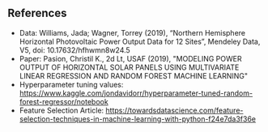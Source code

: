 ## References
- Data: Williams, Jada; Wagner, Torrey (2019), “Northern Hemisphere Horizontal Photovoltaic Power Output Data for 12 Sites”, Mendeley Data, V5, doi: 10.17632/hfhwmn8w24.5
- Paper: Pasion, Christil K., 2d Lt, USAF (2019), "MODELING POWER OUTPUT OF HORIZONTAL SOLAR PANELS USING MULTIVARIATE LINEAR REGRESSION AND RANDOM FOREST MACHINE LEARNING"
- Hyperparameter tuning values: https://www.kaggle.com/jondavidorr/hyperparameter-tuned-random-forest-regressor/notebook
- Feature Selection Article: https://towardsdatascience.com/feature-selection-techniques-in-machine-learning-with-python-f24e7da3f36e